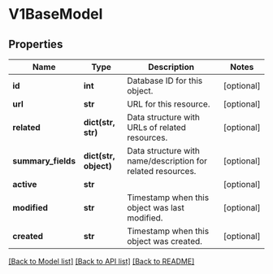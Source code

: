 # V1BaseModel

## Properties
Name | Type | Description | Notes
------------ | ------------- | ------------- | -------------
**id** | **int** | Database ID for this object. | [optional] 
**url** | **str** | URL for this resource. | [optional] 
**related** | **dict(str, str)** | Data structure with URLs of related resources. | [optional] 
**summary_fields** | **dict(str, object)** | Data structure with name/description for related resources. | [optional] 
**active** | **str** |  | [optional] 
**modified** | **str** | Timestamp when this object was last modified. | [optional] 
**created** | **str** | Timestamp when this object was created. | [optional] 

[[Back to Model list]](../README.md#documentation-for-models) [[Back to API list]](../README.md#documentation-for-api-endpoints) [[Back to README]](../README.md)


